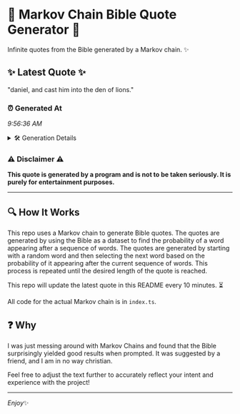# 📖 Markov Chain Bible Quote Generator 📖

Infinite quotes from the Bible generated by a Markov chain. ✨

## ✨ Latest Quote ✨
"daniel, and cast him into the den of lions."

### ⏰ Generated At
*9:56:36 AM*

<details>
    <summary>🛠️ Generation Details</summary>
    <p>
        <strong>🌱 Seed:</strong> daniel,<br>
        <strong>🔄 Iterations:</strong> 8<br>
        <strong>📜 Context History:</strong><br>[ daniel, ]: and<br>[ daniel,, and ]: cast<br>[ daniel,, and, cast ]: him<br>[ daniel,, and, cast, him ]: into<br>[ daniel,, and, cast, him, into ]: the<br>[ daniel,, and, cast, him, into, the ]: den<br>[ and, cast, him, into, the, den ]: of<br>[ cast, him, into, the, den, of ]: lions.<br>
    </p>
</details>

### ⚠️ Disclaimer ⚠️
**This quote is generated by a program and is not to be taken seriously. It is purely for entertainment purposes.**

---

## 🔍 How It Works

This repo uses a Markov chain to generate Bible quotes. The quotes are generated by using the Bible as a dataset to find the probability of a word appearing after a sequence of words. The quotes are generated by starting with a random word and then selecting the next word based on the probability of it appearing after the current sequence of words. This process is repeated until the desired length of the quote is reached.

This repo will update the latest quote in this README every 10 minutes. ⏳

All code for the actual Markov chain is in `index.ts`.

## ❓ Why

I was just messing around with Markov Chains and found that the Bible surprisingly yielded good results when prompted. 
It was suggested by a friend, and I am in no way christian.

Feel free to adjust the text further to accurately reflect your intent and experience with the project!

---

*Enjoy*✨
